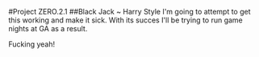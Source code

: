 #Project ZERO.2.1
##Black Jack ~ Harry Style 
I'm going to attempt to get this working and make it sick.
With its succes I'll be trying to run game nights at GA as a  result.

Fucking yeah! 
